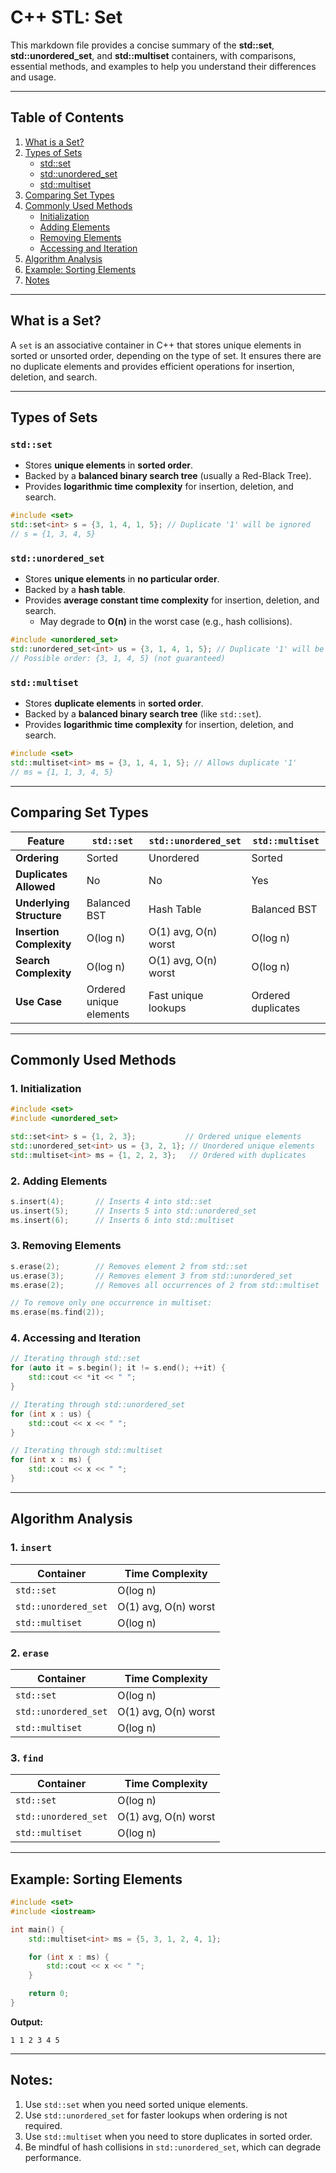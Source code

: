 # C++ STL: Set

This markdown file provides a concise summary of the **std::set**, **std::unordered_set**, and **std::multiset** containers, with comparisons, essential methods, and examples to help you understand their differences and usage.

---

## Table of Contents
1. [What is a Set?](#what-is-a-set)
2. [Types of Sets](#types-of-sets)
   - [std::set](#stdset)
   - [std::unordered_set](#stdunordered_set)
   - [std::multiset](#stdmultiset)
3. [Comparing Set Types](#comparing-set-types)
4. [Commonly Used Methods](#commonly-used-methods)
   - [Initialization](#1-initialization)
   - [Adding Elements](#2-adding-elements)
   - [Removing Elements](#3-removing-elements)
   - [Accessing and Iteration](#4-accessing-and-iteration)
5. [Algorithm Analysis](#algorithm-analysis)
6. [Example: Sorting Elements](#example-sorting-elements)
7. [Notes](#notes)

---

## What is a Set?
A `set` is an associative container in C++ that stores unique elements in sorted or unsorted order, depending on the type of set. It ensures there are no duplicate elements and provides efficient operations for insertion, deletion, and search.

---

## Types of Sets

### `std::set`
- Stores **unique elements** in **sorted order**.
- Backed by a **balanced binary search tree** (usually a Red-Black Tree).
- Provides **logarithmic time complexity** for insertion, deletion, and search.

```cpp
#include <set>
std::set<int> s = {3, 1, 4, 1, 5}; // Duplicate '1' will be ignored
// s = {1, 3, 4, 5}
```

### `std::unordered_set`
- Stores **unique elements** in **no particular order**.
- Backed by a **hash table**.
- Provides **average constant time complexity** for insertion, deletion, and search.
  - May degrade to **O(n)** in the worst case (e.g., hash collisions).

```cpp
#include <unordered_set>
std::unordered_set<int> us = {3, 1, 4, 1, 5}; // Duplicate '1' will be ignored
// Possible order: {3, 1, 4, 5} (not guaranteed)
```

### `std::multiset`
- Stores **duplicate elements** in **sorted order**.
- Backed by a **balanced binary search tree** (like `std::set`).
- Provides **logarithmic time complexity** for insertion, deletion, and search.

```cpp
#include <set>
std::multiset<int> ms = {3, 1, 4, 1, 5}; // Allows duplicate '1'
// ms = {1, 1, 3, 4, 5}
```

---

## Comparing Set Types

| Feature                | `std::set`      | `std::unordered_set` | `std::multiset` |
|------------------------|-----------------|----------------------|-----------------|
| **Ordering**           | Sorted          | Unordered            | Sorted          |
| **Duplicates Allowed** | No              | No                   | Yes             |
| **Underlying Structure** | Balanced BST  | Hash Table           | Balanced BST    |
| **Insertion Complexity** | O(log n)       | O(1) avg, O(n) worst | O(log n)       |
| **Search Complexity**   | O(log n)       | O(1) avg, O(n) worst | O(log n)       |
| **Use Case**           | Ordered unique elements | Fast unique lookups | Ordered duplicates |

---

## Commonly Used Methods

### 1. Initialization
```cpp
#include <set>
#include <unordered_set>

std::set<int> s = {1, 2, 3};           // Ordered unique elements
std::unordered_set<int> us = {3, 2, 1}; // Unordered unique elements
std::multiset<int> ms = {1, 2, 2, 3};   // Ordered with duplicates
```

### 2. Adding Elements
```cpp
s.insert(4);       // Inserts 4 into std::set
us.insert(5);      // Inserts 5 into std::unordered_set
ms.insert(6);      // Inserts 6 into std::multiset
```

### 3. Removing Elements
```cpp
s.erase(2);        // Removes element 2 from std::set
us.erase(3);       // Removes element 3 from std::unordered_set
ms.erase(2);       // Removes all occurrences of 2 from std::multiset

// To remove only one occurrence in multiset:
ms.erase(ms.find(2));
```

### 4. Accessing and Iteration
```cpp
// Iterating through std::set
for (auto it = s.begin(); it != s.end(); ++it) {
    std::cout << *it << " ";
}

// Iterating through std::unordered_set
for (int x : us) {
    std::cout << x << " ";
}

// Iterating through std::multiset
for (int x : ms) {
    std::cout << x << " ";
}
```

---

## Algorithm Analysis

### 1. `insert`
| Container           | Time Complexity |
|---------------------|-----------------|
| `std::set`          | O(log n)       |
| `std::unordered_set`| O(1) avg, O(n) worst |
| `std::multiset`     | O(log n)       |

### 2. `erase`
| Container           | Time Complexity |
|---------------------|-----------------|
| `std::set`          | O(log n)       |
| `std::unordered_set`| O(1) avg, O(n) worst |
| `std::multiset`     | O(log n)       |

### 3. `find`
| Container           | Time Complexity |
|---------------------|-----------------|
| `std::set`          | O(log n)       |
| `std::unordered_set`| O(1) avg, O(n) worst |
| `std::multiset`     | O(log n)       |

---

## Example: Sorting Elements

```cpp
#include <set>
#include <iostream>

int main() {
    std::multiset<int> ms = {5, 3, 1, 2, 4, 1};

    for (int x : ms) {
        std::cout << x << " ";
    }

    return 0;
}
```

**Output:**
```
1 1 2 3 4 5
```

---

## Notes:
1. Use `std::set` when you need sorted unique elements.
2. Use `std::unordered_set` for faster lookups when ordering is not required.
3. Use `std::multiset` when you need to store duplicates in sorted order.
4. Be mindful of hash collisions in `std::unordered_set`, which can degrade performance.
